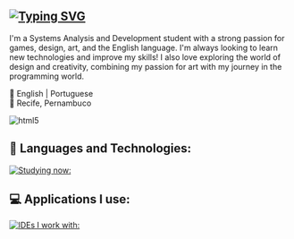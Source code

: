 [![Typing SVG](https://readme-typing-svg.demolab.com?font=Fira+Code&weight=500&size=29&pause=1000&color=F7F7F7&width=650&lines=Hi+there!+I'm+Grazyella+Gon%C3%A7alves+%F0%9F%8C%BF)](https://git.io/typing-svg)
---

I'm a Systems Analysis and Development student with a strong passion for games, design, art, and the English language. 
I'm always looking  to learn new technologies and improve my skills! I also love exploring the world of design and creativity,
combining my passion for art with my journey in the programming world.
 
 📖 English | Portuguese
 <br/> 📍 Recife, Pernambuco
 
 
 <img align='center' alt='html5' src='https://i.pinimg.com/originals/93/9e/92/939e9273e3d6ef4f281cda31e9e62488.gif'/>
 
 ## 📖 Languages and Technologies:
 
 [![Studying now:](https://skillicons.dev/icons?i=java,nextjs,py,js,html,css&theme=dark)](https://skillicons.dev)
 <br/>
 
 ## :computer: Applications I use:
 [![IDEs I work with:](https://skillicons.dev/icons?i=idea,vscode,eclipse,figma,ps&theme=dark)](https://skillicons.dev)
 
 
 </div> <br/>
